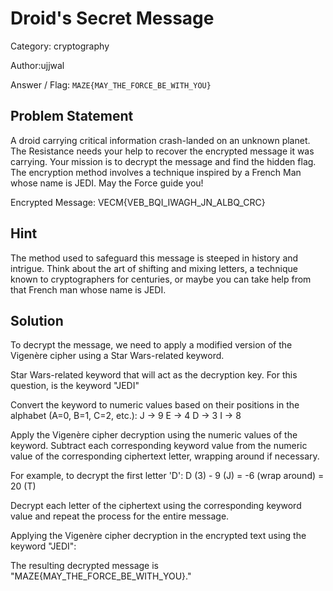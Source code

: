 # **Droid's Secret Message**

Category: cryptography

Author:ujjwal

Answer / Flag: `MAZE{MAY_THE_FORCE_BE_WITH_YOU}`

## Problem Statement

A droid carrying critical information crash-landed on an unknown planet. The Resistance needs your help to recover the encrypted message it was carrying. Your mission is to decrypt the message and find the hidden flag. The encryption method involves a technique inspired by a French Man whose name is JEDI. May the Force guide you!

Encrypted Message: VECM{VEB_BQI_IWAGH_JN_ALBQ_CRC}

## Hint

The method used to safeguard this message is steeped in history and intrigue. Think about the art of shifting and mixing letters, a technique known to cryptographers for centuries, or maybe you can take help from that French man whose name is JEDI.

## Solution

To decrypt the message, we need to apply a modified version of the Vigenère cipher using a Star Wars-related keyword.

Star Wars-related keyword that will act as the decryption key. For this question, is the keyword "JEDI"

Convert the keyword to numeric values based on their positions in the alphabet (A=0, B=1, C=2, etc.):
J → 9
E → 4
D → 3
I → 8

Apply the Vigenère cipher decryption using the numeric values of the keyword. Subtract each corresponding keyword value from the numeric value of the corresponding ciphertext letter, wrapping around if necessary. 

For example, to decrypt the first letter 'D':
D (3) - 9 (J) = -6 (wrap around) = 20 (T)

Decrypt each letter of the ciphertext using the corresponding keyword value and repeat the process for the entire message.

Applying the Vigenère cipher decryption in the encrypted text using the keyword "JEDI":

The resulting decrypted message is "MAZE{MAY_THE_FORCE_BE_WITH_YOU}."


